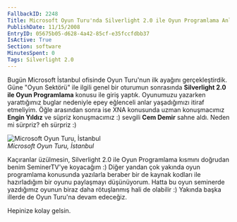 ```yaml
---
FallbackID: 2248
Title: Microsoft Oyun Turu'nda Silverlight 2.0 ile Oyun Programlama Anlattım
PublishDate: 11/15/2008
EntryID: 05675b05-d628-4a42-85cf-e35fccfdbb37
IsActive: True
Section: software
MinutesSpent: 0
Tags: Silverlight 2.0
---
```

Bugün Microsoft İstanbul ofisinde Oyun Turu'nun ilk ayağını
gerçekleştirdik. Güne "Oyun Sektörü" ile ilgili genel bir oturumun
sonrasında **Silverlight 2.0 ile Oyun Programlama** konusu ile giriş
yaptık. Oyunumuzu yazarken yarattığımız buglar nedeniyle epey eğlenceli
anlar yaşadığımızı itiraf etmeliyim. Öğle arasından sonra ise XNA
konusunda uzman konuşmacımız **Engin Yıldız** ve süpriz konuşmacımız :)
sevgili **Cem Demir** sahne aldı. Neden mi sürpriz? eh sürpriz :)

![Microsoft Oyun Turu,
İstanbul](http://cdn.daron.yondem.com/assets/2248/15112008_1.jpg)\
*Microsoft Oyun Turu, İstanbul*

Kaçıranlar üzülmesin, Silverlight 2.0 ile Oyun Programlama kısmını
doğrudan benim SeminerTV'ye koyacağım :) Diğer yandan çok yakında oyun
programlama konusunda yazılarla beraber bir de kaynak kodları ile
hazırladığım bir oyunu paylaşmayı düşünüyorum. Hatta bu oyun seminerde
yazdığımız oyunun biraz daha rötuşlanmış hali de olabilir :) Yakında
başka illerde de Oyun Turu'na devam edeceğiz.

Hepinize kolay gelsin.


